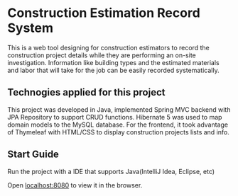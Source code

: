 # Construction Estimation Record System

This is a web tool designing for construction estimators to record the construction project details while they are performing an on-site 
investigation. Information like building types and the estimated materials and labor that will take for the job can be easily recorded 
systematically.

## Technogies applied for this project

This project was developed in Java, implemented Spring MVC backend with JPA Repository to support CRUD functions. Hibernate 5 was used
to map domain models to the MySQL database. For the frontend, it took advantage of Thymeleaf with HTML/CSS to display construction 
projects lists and info.

## Start Guide

Run the project with a IDE that supports Java(IntelliJ Idea, Eclipse, etc)

Open [localhost:8080](localhost:8080) to view it in the browser.
